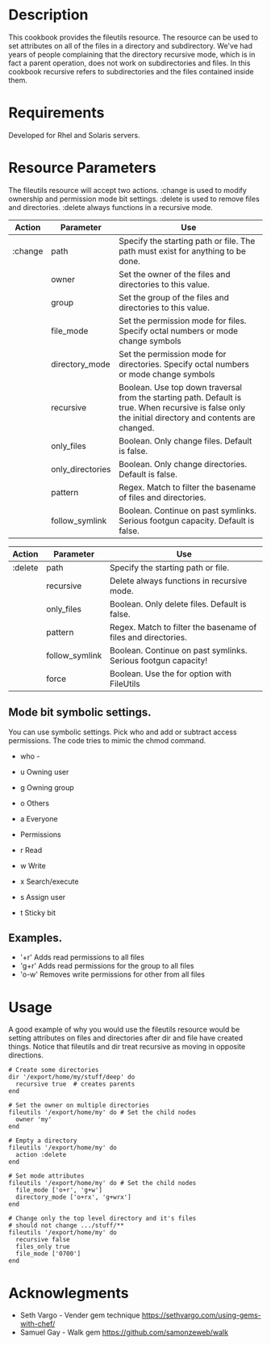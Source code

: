 Description
===========

This cookbook provides the fileutils resource.  The resource can be used to set attributes 
on all of the files in a directory and subdirectory. We've had years of people 
complaining that the directory recursive mode, which is in fact a parent operation, does 
not work on subdirectories and files.  In this cookbook recursive refers to subdirectories
and the files contained inside them.

Requirements
============

Developed for Rhel and Solaris servers.


Resource Parameters
===================
The fileutils resource will accept two actions.  :change is used to modify ownership and permission mode bit settings.
:delete is used to remove files and directories. :delete always functions in a recursive mode.  

Action | Parameter | Use
------ | --------- | ---
:change | path     | Specify the starting path or file. The path must exist for anything to be done.
        | owner    | Set the owner of the files and directories to this value.
        | group    | Set the group of the files and directories to this value.
        | file_mode | Set the permission mode for files. Specify octal numbers or mode change symbols
        | directory_mode | Set the permission mode for directories. Specify octal numbers or mode change symbols
        | recursive | Boolean. Use top down traversal from the starting path. Default is true. When recursive is false only the initial directory and contents are changed.
        | only_files | Boolean. Only change files. Default is false.
        | only_directories | Boolean. Only change directories. Default is false.
        | pattern | Regex. Match to filter the basename of files and directories.
        | follow_symlink | Boolean. Continue on past symlinks.  Serious footgun capacity. Default is false.

Action | Parameter | Use
------ | --------- | ---
:delete | path     | Specify the starting path or file.
        | recursive | Delete always functions in recursive mode.
        | only_files | Boolean. Only delete files. Default is false.
        | pattern | Regex. Match to filter the basename of files and directories.
        | follow_symlink | Boolean. Continue on past symlinks.  Serious footgun capacity!
        | force | Boolean. Use the for option with FileUtils

Mode bit symbolic settings.
--------------------------
 
You can use symbolic settings. Pick who and add or subtract access permissions. The code tries to mimic the chmod command.

*  who - 
*  u Owning user
*  g Owning group
*  o Others
*  a Everyone

* Permissions
*  r Read
*  w Write
*  x Search/execute
*  s Assign user
*  t Sticky bit

Examples.
---------

*  '+r'  Adds read permissions to all files
*  'g+r' Adds read permissions for the group to all files
*  'o-w' Removes write permissions for other from all files

Usage
=====
A good example of why you would use the fileutils resource would  be setting attributes on files and directories after dir and file have created things. Notice that fileutils and dir treat recursive as moving in opposite directions.

````
# Create some directories
dir '/export/home/my/stuff/deep' do
  recursive true  # creates parents
end

# Set the owner on multiple directories
fileutils '/export/home/my' do # Set the child nodes
  owner 'my'
end

# Empty a directory
fileutils '/export/home/my' do
  action :delete
end

# Set mode attributes
fileutils '/export/home/my' do # Set the child nodes
  file_mode ['o+r', 'g+w'] 
  directory_mode ['o+rx', 'g+wrx'] 
end

# Change only the top level directory and it's files
# should not change .../stuff/**
fileutils '/export/home/my' do
  recursive false
  files_only true
  file_mode ['0700']
end
````

Acknowlegments
=============

*  Seth Vargo - Vender gem technique https://sethvargo.com/using-gems-with-chef/
*  Samuel Gay - Walk gem https://github.com/samonzeweb/walk
